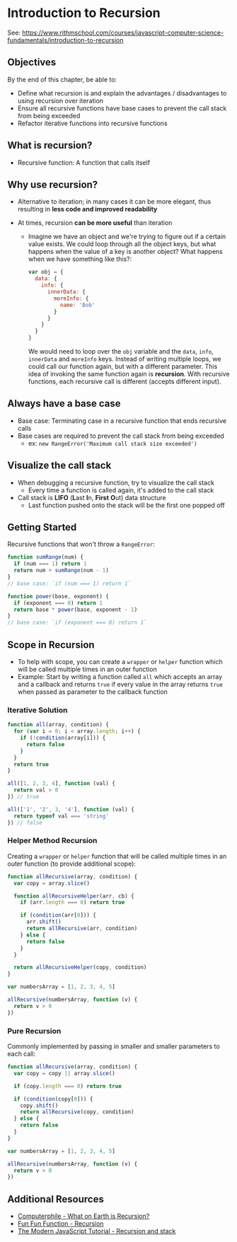 # Introduction to Recursion

See:
<https://www.rithmschool.com/courses/javascript-computer-science-fundamentals/introduction-to-recursion>

## Objectives

By the end of this chapter, be able to:

- Define what recursion is and explain the advantages / disadvantages to using
  recursion over iteration
- Ensure all recursive functions have base cases to prevent the call stack from
  being exceeded
- Refactor iterative functions into recursive functions

## What is recursion?

- Recursive function: A function that calls itself

## Why use recursion?

- Alternative to iteration; in many cases it can be more elegant, thus resulting
  in **less code and improved readability**
- At times, recursion **can be more useful** than iteration

  - Imagine we have an object and we're trying to figure out if a certain value
    exists. We could loop through all the object keys, but what happens when the
    value of a key is another object? What happens when we have something like
    this?:

    ```javascript
    var obj = {
      data: {
        info: {
          innerData: {
            moreInfo: {
              name: 'Bob'
            }
          }
        }
      }
    }
    ```

    We would need to loop over the `obj` variable and the `data`, `info`,
    `innerData` and `moreInfo` keys. Instead of writing multiple loops, we could
    call our function again, but with a different parameter. This idea of
    invoking the same function again is **recursion**. With recursive functions,
    each recursive call is different (accepts different input).

## Always have a base case

- Base case: Terminating case in a recursive function that ends recursive calls
- Base cases are required to prevent the call stack from being exceeded
  - ex: `new RangeError('Maximum call stack size exceeded')`

## Visualize the call stack

- When debugging a recursive function, try to visualize the call stack
  - Every time a function is called again, it's added to the call stack
- Call stack is **LIFO** (**L**ast **I**n, **First** **O**ut) data structure
  - Last function pushed onto the stack will be the first one popped off

## Getting Started

Recursive functions that won't throw a `RangeError`:

```javascript
function sumRange(num) {
  if (num === 1) return 1
  return num + sumRange(num - 1)
}
// base case: `if (num === 1) return 1`
```

```javascript
function power(base, exponent) {
  if (exponent === 0) return 1
  return base * power(base, exponent - 1)
}
// base case: `if (exponent === 0) return 1`
```

## Scope in Recursion

- To help with scope, you can create a `wrapper` or `helper` function which will
  be called multiple times in an outer function
- Example: Start by writing a function called `all` which accepts an array and a
  callback and returns `true` if every value in the array returns `true` when
  passed as parameter to the callback function

### Iterative Solution

```javascript
function all(array, condition) {
  for (var i = 0; i < array.length; i++) {
    if (!condition(array[i])) {
      return false
    }
  }
  return true
}

all([1, 2, 3, 4], function (val) {
  return val > 0
}) // true

all(['1', '2', 3, '4'], function (val) {
  return typeof val === 'string'
}) // false
```

### Helper Method Recursion

Creating a `wrapper` or `helper` function that will be called multiple times in
an outer function (to provide additional scope):

```javascript
function allRecursive(array, condition) {
  var copy = array.slice()

  function allRecursiveHelper(arr, cb) {
    if (arr.length === 0) return true

    if (condition(arr[0])) {
      arr.shift()
      return allRecursive(arr, condition)
    } else {
      return false
    }
  }

  return allRecursiveHelper(copy, condition)
}

var numbersArray = [1, 2, 3, 4, 5]

allRecursive(numbersArray, function (v) {
  return v > 0
})
```

### Pure Recursion

Commonly implemented by passing in smaller and smaller parameters to each call:

```javascript
function allRecursive(array, condition) {
  var copy = copy || array.slice()

  if (copy.length === 0) return true

  if (condition(copy[0])) {
    copy.shift()
    return allRecursive(copy, condition)
  } else {
    return false
  }
}

var numbersArray = [1, 2, 3, 4, 5]

allRecursive(numbersArray, function (v) {
  return v > 0
})
```

## Additional Resources

- [Computerphile - What on Earth is Recursion?][1]
- [Fun Fun Function - Recursion][2]
- [The Modern JavaScript Tutorial - Recursion and stack][3]

[1]: https://www.youtube.com/watch?v=Mv9NEXX1VHc
[2]: https://www.youtube.com/watch?v=k7-N8R0-KY4
[3]: https://javascript.info/recursion
